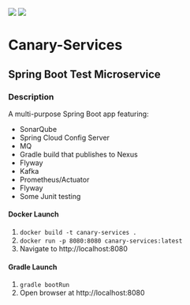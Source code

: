 ![](https://github.com/Lylio/image-repo/blob/master/logos/spring-boot.png?raw=true)
![](https://github.com/Lylio/image-repo/blob/master/logos/canary.png?raw=true)
# Canary-Services
## Spring Boot Test Microservice

### Description
A multi-purpose Spring Boot app featuring:

- SonarQube
- Spring Cloud Config Server
- MQ
- Gradle build that publishes to Nexus
- Flyway
- Kafka
- Prometheus/Actuator
- Flyway
- Some Junit testing

#### Docker Launch
1. `docker build -t canary-services .`
2. `docker run -p 8080:8080 canary-services:latest`
3. Navigate to http://localhost:8080

#### Gradle Launch
1. `gradle bootRun`
2. Open browser at http://localhost:8080